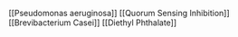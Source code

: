 [[Pseudomonas aeruginosa]]
[[Quorum Sensing Inhibition]]
[[Brevibacterium Casei]]
[[Diethyl Phthalate]]
